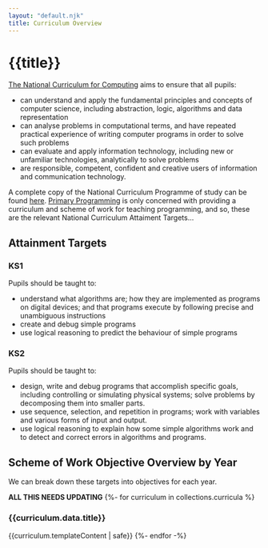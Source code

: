 ```yaml
---
layout: "default.njk"
title: Curriculum Overview
---
```


# {{title}}

[The National Curriculum for Computing](https://www.gov.uk/government/publications/national-curriculum-in-england-computing-programmes-of-study) aims to ensure that all pupils:

- can understand and apply the fundamental principles and concepts of computer science, including abstraction, logic, algorithms and data representation
- can analyse problems in computational terms, and have repeated practical experience of writing computer programs in order to solve such problems
- can evaluate and apply information technology, including new or unfamiliar technologies, analytically to solve problems
- are responsible, competent, confident and creative users of information and communication technology.

A complete copy of the National Curriculum Programme of study can be found [here](https://assets.publishing.service.gov.uk/government/uploads/system/uploads/attachment_data/file/239033/PRIMARY_national_curriculum_-_Computing.pdf). [Primary Programming](/) is only concerned with providing a curriculum and scheme of work for teaching programming, and so, these are the relevant National Curriculum Attaiment Targets...

## Attainment Targets

### KS1

Pupils should be taught to:

- understand what algorithms are; how they are implemented as programs on digital devices; and that programs execute by following precise and unambiguous instructions
- create and debug simple programs
- use logical reasoning to predict the behaviour of simple programs

### KS2

Pupils should be taught to:

- design, write and debug programs that accomplish specific goals, including controlling or simulating physical systems; solve problems by decomposing them into smaller parts.
- use sequence, selection, and repetition in programs; work with variables and various forms of input and output.
- use logical reasoning to explain how some simple algorithms work and to detect and correct errors in algorithms and programs.

## Scheme of Work Objective Overview by Year

We can break down these targets into objectives for each year.

**ALL THIS NEEDS UPDATING**
{%- for curriculum in collections.curricula %}

### {{curriculum.data.title}}

{{curriculum.templateContent | safe}}
{%- endfor -%}
